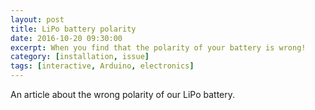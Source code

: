 ```yaml
---
layout: post
title: LiPo battery polarity
date: 2016-10-20 09:30:00
excerpt: When you find that the polarity of your battery is wrong!
category: [installation, issue]
tags: [interactive, Arduino, electronics]
---
```


An article about the wrong polarity of our LiPo battery.
